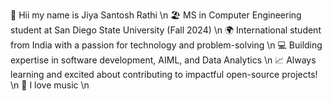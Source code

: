 👋 Hii my name is Jiya Santosh Rathi  \n
🏖️ MS in Computer Engineering student at San Diego State University (Fall 2024)  \n
🌍 International student from India with a passion for technology and problem-solving \n
💻 Building expertise in software development, AIML, and Data Analytics  \n
📈 Always learning and excited about contributing to impactful open-source projects!    \n
💽 I love music   \n
